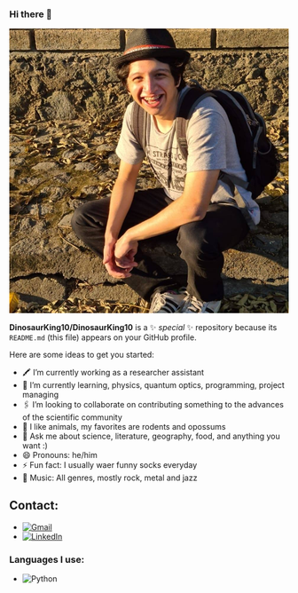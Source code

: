 ### Hi there 👋
![This is me](https://github.com/DinosaurKing10/DinosaurKing10/blob/main/159183073_1857610904402571_288485425016687746_n.png)

**DinosaurKing10/DinosaurKing10** is a ✨ _special_ ✨ repository because its `README.md` (this file) appears on your GitHub profile.

Here are some ideas to get you started:

- 🖍️ I’m currently working as a researcher assistant
- 👾 I’m currently learning, physics, quantum optics, programming, project managing
- 🖇️ I’m looking to collaborate on contributing something to the advances of the scientific community
- 🐁 I like animals, my favorites are rodents and opossums
- 💬 Ask me about science, literature, geography, food, and anything you want :)
- 😄 Pronouns: he/him
- ⚡ Fun fact: I usually waer funny socks everyday
- 🎵 Music: All genres, mostly rock, metal and jazz

## Contact:
- [![Gmail](https://img.shields.io/badge/-GMAIL-D14836?style=for-the-badge&logo=gmail&logoColor=white)](https://mail.google.com/mail/u/0/?tab=rm&ogbl#inbox?compose=CllgCJlHDWXQvhFVHxKlTwcpJPrjCrfMhMdxGJBZdBQCdzTXXmCbbBqXvNNndfpTgvMBsNCPcRL)
- [![LinkedIn](https://img.shields.io/badge/-LINKEDIN-0077B5?style=for-the-badge&logo=linkedin&logoColor=white)]([linkedin.com/in/sebastián-fahara-643aa3162](https://www.linkedin.com/in/sebasti%C3%A1n-fahara-643aa3162/))
### Languages I use:
- ![Python](https://img.shields.io/badge/-Python-000000?style=flat&logo=python)

